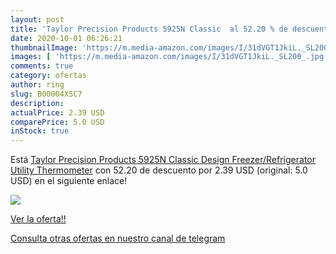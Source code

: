 ```yaml
---
layout: post
title: 'Taylor Precision Products 5925N Classic  al 52.20 % de descuento'
date: 2020-10-01 06:26:21
thumbnailImage: 'https://m.media-amazon.com/images/I/31dVGT1JkiL._SL200_.jpg'
images: [ 'https://m.media-amazon.com/images/I/31dVGT1JkiL._SL200_.jpg' ]
comments: true
category: ofertas
author: ring
slug: B00004XSC7
description:
actualPrice: 2.39 USD
comparePrice: 5.0 USD
inStock: true
---
```


Está [Taylor Precision Products 5925N Classic Design Freezer/Refrigerator Utility Thermometer](https://www.amazon.com/dp/B00004XSC7/?tag=redken08-20) con 52.20 de descuento por 2.39 USD (original: 5.0 USD) en el siguiente enlace!

[![](https://m.media-amazon.com/images/I/31dVGT1JkiL._SL200_.jpg)](https://www.amazon.com/dp/B00004XSC7/?tag=redken08-20)

[Ver la oferta!!](https://www.amazon.com/dp/B00004XSC7/?tag=redken08-20)

[Consulta otras ofertas en nuestro canal de telegram](https://t.me/s/ofertas25)

